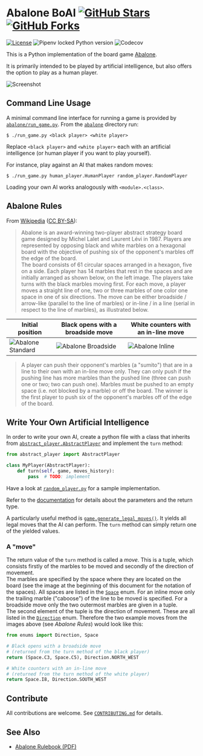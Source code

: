 <!--
Copyright 2020 Scriptim (https://github.com/Scriptim)

Permission is hereby granted, free of charge, to any person obtaining a copy of this software and associated documentation files (the "Software"), to deal in the Software without restriction, including without limitation the rights to use, copy, modify, merge, publish, distribute, sublicense, and/or sell copies of the Software, and to permit persons to whom the Software is furnished to do so, subject to the following conditions:

The above copyright notice and this permission notice shall be included in all copies or substantial portions of the Software.

THE SOFTWARE IS PROVIDED "AS IS", WITHOUT WARRANTY OF ANY KIND, EXPRESS OR IMPLIED, INCLUDING BUT NOT LIMITED TO THE WARRANTIES OF MERCHANTABILITY, FITNESS FOR A PARTICULAR PURPOSE AND NONINFRINGEMENT. IN NO EVENT SHALL THE AUTHORS OR COPYRIGHT HOLDERS BE LIABLE FOR ANY CLAIM, DAMAGES OR OTHER LIABILITY, WHETHER IN AN ACTION OF CONTRACT, TORT OR OTHERWISE, ARISING FROM, OUT OF OR IN CONNECTION WITH THE SOFTWARE OR THE USE OR OTHER DEALINGS IN THE SOFTWARE.
-->

# Abalone BoAI [![GitHub Stars][shields_stars]][github_stargazers] [![GitHub Forks][shields_forks]][github_forks]

[![License][shields_license]](./LICENSE.md)
![Pipenv locked Python version][shields_python]
![Codecov][codecov]

This is a Python implementation of the board game [Abalone][wikipedia].

It is primarily intended to be played by artificial intelligence, but also offers the option to play as a human player.

![Screenshot](./img/abalone_2x1.png)

## Command Line Usage

A minimal command line interface for running a game is provided by [`abalone/run_game.py`](./abalone/run_game.py). From the [`abalone`](./abalone) directory run:

    $ ./run_game.py <black player> <white player>

Replace `<black player>` and `<white player>` each with an artificial intelligence (or human player if you want to play yourself).

For instance, play against an AI that makes random moves:

    $ ./run_game.py human_player.HumanPlayer random_player.RandomPlayer

Loading your own AI works analogously with `<module>.<class>`.

## Abalone Rules

From [Wikipedia][wikipedia] ([CC BY-SA][wikipedia_license]):

> Abalone is an award-winning two-player abstract strategy board game designed by Michel Lalet and Laurent Lévi in 1987. Players are represented by opposing black and white marbles on a hexagonal board with the objective of pushing six of the opponent's marbles off the edge of the board.  
> The board consists of 61 circular spaces arranged in a hexagon, five on a side. Each player has 14 marbles that rest in the spaces and are initially arranged as shown below, on the left image. The players take turns with the black marbles moving first. For each move, a player moves a straight line of one, two or three marbles of one color one space in one of six directions. The move can be either broadside / arrow-like (parallel to the line of marbles) or in-line / in a line (serial in respect to the line of marbles), as illustrated below.

Initial position | Black opens with a broadside move | White counters with an in-line move
| --- | --- | ---
| ![Abalone Standard][wikimedia_abalone_standard] | ![Abalone Broadside][wikimedia_abalone_broadside] | ![Abalone Inline][wikimedia_abalone_inline]

> A player can push their opponent's marbles (a "sumito") that are in a line to their own with an in-line move only. They can only push if the pushing line has more marbles than the pushed line (three can push one or two; two can push one). Marbles must be pushed to an empty space (i.e. not blocked by a marble) or off the board. The winner is the first player to push six of the opponent's marbles off of the edge of the board.

## Write Your Own Artificial Intelligence

In order to write your own AI, create a python file with a class that inherits from [`abstract_player.AbstractPlayer`](./abalone/abstract_player.py) and implement the `turn` method:

```python
from abstract_player import AbstractPlayer

class MyPlayer(AbstractPlayer):
    def turn(self, game, moves_history):
        pass  # TODO: implement
```

Have a look at [`random_player.py`](./abalone/random_player.py) for a sample implementation.

Refer to the [documentation][docs_turn] for details about the parameters and the return type.

A particularly useful method is [`game.generate_legal_moves()`][docs_generate_legal_moves]. It yields all legal moves that the AI can perform. The `turn` method can simply return one of the yielded values.

### A "move"

The return value of the `turn` method is called a *move*. This is a tuple, which consists firstly of the marbles to be moved and secondly of the direction of movement.  
The marbles are specified by the space where they are located on the board (see the image at the beginning of this document for the notation of the spaces). All spaces are listed in the [`Space`][docs_space] enum. For an inline move only the trailing marble ("caboose") of the line to be moved is specified. For a broadside move only the two outermost marbles are given in a tuple.  
The second element of the tuple is the direction of movement. These are all listed in the [`Direction`][docs_direction] enum.
Therefore the two example moves from the images above (see *Abalone Rules*) would look like this:
```python
from enums import Direction, Space

# Black opens with a broadside move
# (returned from the turn method of the black player)
return (Space.C3, Space.C5), Direction.NORTH_WEST

# White counters with an in-line move
# (returned from the turn method of the white player)
return Space.I8, Direction.SOUTH_WEST
```

## Contribute

All contributions are welcome. See [`CONTRIBUTING.md`](./CONTRIBUTING.md) for details.

## See Also

- [Abalone Rulebook (PDF)][rulebook]

    [shields_stars]: https://img.shields.io/github/stars/Scriptim/Abalone-BoAI?style=social "GitHub Stars"
    [github_stargazers]: https://github.com/Scriptim/Abalone-BoAI/stargazers "GitHub Stargazers"
    [shields_forks]: https://img.shields.io/github/forks/Scriptim/Abalone-BoAI?style=social "GitHub Forks"
    [github_forks]: https://github.com/Scriptim/Abalone-BoAI/network/members "GitHub Forks"
    [shields_license]: https://img.shields.io/github/license/Scriptim/Abalone-BoAI?style=flat-square "License"
    [shields_python]: https://img.shields.io/github/pipenv/locked/python-version/Scriptim/Abalone-BoAI "Pipenv locked Python Version"
    [codecov]: https://codecov.io/gh/Scriptim/Abalone-BoAI/branch/master/graph/badge.svg "Code Coverage"
    [wikipedia]: https://en.wikipedia.org/wiki/Abalone_(board_game) "Wikipedia: Abalone (board game)"
    [wikipedia_license]: https://en.wikipedia.org/wiki/Wikipedia:Text_of_Creative_Commons_Attribution-ShareAlike_3.0_Unported_License "Text of Creative Commons Attribution-ShareAlike 3.0 Unported License"
    [wikimedia_abalone_standard]: https://upload.wikimedia.org/wikipedia/commons/5/57/Abalone_standard.svg "Abalone standard.svg"
    [wikimedia_abalone_broadside]: https://upload.wikimedia.org/wikipedia/commons/4/48/Abalone_broadside.svg "Abalone broadside.svg"
    [wikimedia_abalone_inline]: https://upload.wikimedia.org/wikipedia/commons/2/28/Abalone_inline.svg "Abalone inline.svg"
    [docs_turn]: https://scriptim.github.io/Abalone-BoAI/abstract_player.html#abalone.abstract_player.AbstractPlayer.turn "Docs: abalone.abstract_player.AbstractPlayer.turn"
    [docs_generate_legal_moves]: https://scriptim.github.io/Abalone-BoAI/game.html#abalone.game.Game.generate_legal_moves "Docs: abalone.game.Game.generate_legal_moves"
    [docs_space]: https://scriptim.github.io/Abalone-BoAI/game.html#enums.html#abalone.enums.Space "Docs: abalone.enums.Space"
    [docs_direction]: https://scriptim.github.io/Abalone-BoAI/game.html#enums.html#abalone.enums.Direction "Docs: abalone.enums.Direction"
    [rulebook]: https://cdn.1j1ju.com/medias/c2/b0/3a-abalone-rulebook.pdf "Abalone Rulebook (PDF)"

